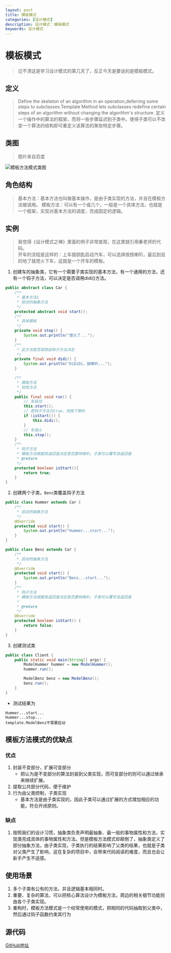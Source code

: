 ```yaml
---
layout: post
title: 模板模式
categories: [设计模式]
description: 设计模式：模板模式
keywords: 设计模式
---
```


# 模板模式
> 记不清这是学习设计模式的第几天了，反正今天是要说的是模板模式。

## 定义
> Define the skeleton of an algorithm in an operation,deferring some steps to subclasses.Template Method lets subclasses redefine certain steps of an algorithm without changing the algorithm's structure.
> 定义一个操作中的算法的框架，而将一些步骤延迟到子类中。使得子类可以不改变一个算法的结构即可重定义该算法的某些特定步骤。

## 类图
> 图片来自百度

![模板方法模式类图](https://www.runoob.com/wp-content/uploads/2014/08/template_pattern_uml_diagram.jpg)

## 角色结构
> 基本方法：基本方法也叫做基本操作，是由子类实现的方法，并且在模板方法被调用。
> 模板方法：可以有一个或几个，一般是一个具体方法，也就是一个框架，实现对基本方法的调度，完成固定的逻辑。

## 实例
> 我觉得《设计模式之禅》里面的例子非常直观，在这里就引用秦老师的代码。<br>
> 开车的流程是这样的：上车插钥匙启动汽车，可以选择按按喇叭，最后到目的地了就熄火下车，这就是一个开车的模板。<br>

1. 创建车的抽象类，它有一个需要子类实现的基本方法，有一个通用的方法，还有一个钩子方法，可以决定是否调用didi()方法。

````java
public abstract class Car {
    /**
     * 基本方法1
     * 启动的抽象方法
     */
    protected abstract void start();
    /**
     * 具体模板
     */
    private void stop() {
        System.out.println("熄火了...");
    }
    /**
     * 此方法是否调用由钩子方法决定
     */
    private final void didi() {
        System.out.println("DiDiDi，按喇叭...");
    }

    /**
     * 模板方法
     * 验收方法
     */
    public final void run() {
        // 车启动
        this.start();
        // 若钩子方法为true，则按下喇叭
        if (isStart()) {
            this.didi();
        }
        // 车熄火
        this.stop();
    }
    /**
     * 钩子方法
     * 模板方法根据其返回值决定是否要响喇叭，子类可以覆写该返回值
     * @return
     */
    protected boolean isStart(){
        return true;
    }
}
````

2. 创建两个子类，`Benz`类覆盖钩子方法

````java
public class Hummer extends Car {
    /**
     * 启动的抽象方法
     */
    @Override
    protected void start() {
        System.out.println("Hummer...start...");
    }
}

public class Benz extends Car {
    /**
     * 启动的抽象方法
     */
    @Override
    protected void start() {
        System.out.println("Benz...start...");
    }
    /**
     * 钩子方法
     * 模板方法根据其返回值决定是否要响喇叭，子类可以覆写该返回值
     *
     * @return
     */
    @Override
    protected boolean isStart() {
        return false;
    }
}

````

3. 创建测试类

````java
public class Client {
    public static void main(String[] args) {
        ModelHummer hummer = new ModelHummer();
        hummer.run();

        ModelBenz benz = new ModelBenz();
        benz.run();
    }
}
````

- 测试结果为

````$xslt
Hummer...start...
Hummer...stop...
template.ModelBenz不需要启动
````

## 模板方法模式的优缺点
### 优点
1. 封装不变部分，扩展可变部分
    - 把认为是不变部分的算法封装到父类实现，而可变部分的则可以通过继承来继续扩展。
2. 提取公共部分代码，便于维护
3. 行为由父类控制，子类实现
    - 基本方法是由子类实现的，因此子类可以通过扩展的方式增加相应的功能，符合开闭原则。

### 缺点
1. 按照我们的设计习惯，抽象类负责声明最抽象、最一般的事物属性和方法，实现类完成具体的事物属性和方法。但是模板方法模式却颠倒了，抽象类定义了部分抽象方法，由子类实现，子类执行的结果影响了父类的结果，也就是子类对父类产生了影响，这在复杂的项目中，会带来代码阅读的难度，而且也会让新手产生不适感。
   

## 使用场景
1. 多个子类有公有的方法，并且逻辑基本相同时。
2. 重要、复杂的算法，可以把核心算法设计为模板方法，周边的相关细节功能则由各个子类实现。
3. 重构时，模板方法模式是一个经常使用的模式，把相同的代码抽取到父类中，然后通过钩子函数约束其行为

## 源代码
[GitHub地址](https://github.com/Planeswalker23/all-in-one/tree/master/source-code/design-patterns/src/main/java/org/planeswalker/template)